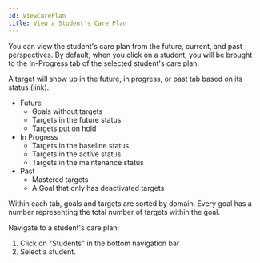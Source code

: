 ```yaml
---
id: ViewCarePlan
title: View a Student's Care Plan
---
```


You can view the student's care plan from the future, current, and past perspectives. By default, when you click on a student, you will be brought to the In-Progress tab of the selected student's care plan.

A target will show up in the future, in progress, or past tab based on its status (link).

- Future
  - Goals without targets
  - Targets in the future status
  - Targets put on hold
- In Progress
  - Targets in the baseline status
  - Targets in the active status
  - Targets in the maintenance status
- Past
  - Mastered targets
  - A Goal that only has deactivated targets

Within each tab, goals and targets are sorted by domain. Every goal has a number representing the total number of targets within the goal.

Navigate to a student's care plan:

1. Click on "Students" in the bottom navigation bar
2. Select a student.